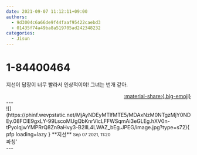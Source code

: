 ```yaml
---
date: 2021-09-07 11:12:11+09:00
authors:
  - 9d3004c6a66de9f44faaf95422caebd3
  - 01435f74a49ba8a519705ad242348232
categories:
  - Jisun
---
```


# 1-84400464

<div class="post-container" markdown="1">
<div class="content-container md-sidebar__scrollwrap" markdown="1">

지선이 답장이 너무 빨라서 인상적이야! 그녀는 번개 같아.

</div>
</div>

<div style="text-align: right;" markdown="1">
<a href="https://weverse.io/fromis9/fanpost/1-84400464" style="text-align: right;">:material-share:{.big-emoji}</a>
</div>
---

<div class="comments-container md-sidebar__scrollwrap" markdown="1">
<div class="comment" markdown="1">
<div class='id-container' markdown="1">
![](https://phinf.wevpstatic.net/MjAyNDEyMTlfMTE5/MDAxNzM0NTgzMjY0NDEy.08FClE9gxLY-99LscoMUgQbKnrVicLFFWSqmAi3eGLEg.hXV0n-tPyoIqjwYMPRrQ8Zn9aHvy3-B2llL4LWAZ_bEg.JPEG/image.jpg?type=s72){ pfp loading=lazy }
**<span class="artist">지선</span>** <small>Sep 07 2021, 11:20</small><br>
</div>
<div class='comment-body' markdown="1">
파칭'
</div>
</div>
</div>
---
